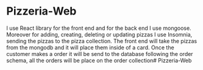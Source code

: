 # Pizzeria-Web
I use React library for the front end and for the back end I use mongoose. Moreover for adding, creating, deleting or updating pizzas I use Insomnia, sending the pizzas to the pizza collection. The front end will take the pizzas from the mongodb and it will place them inside of a card. Once the customer makes a order it will be send to the database following the order schema, all the orders will be place on the order collection# Pizzeria-Web
